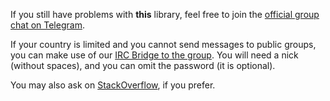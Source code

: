 If you still have problems with **this** library, feel free to join the [official group chat on Telegram](https://t.me/pythontelegrambotgroup).

If your country is limited and you cannot send messages to public groups, you can make use of our [IRC Bridge to the group](https://webchat.freenode.net/?channels=#%23python-telegram-bot). You will need a nick (without spaces), and you can omit the password (it is optional).

You may also ask on [StackOverflow](https://stackoverflow.com/), if you prefer.